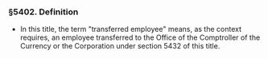 ### §5402. Definition
* In this title, the term "transferred employee" means, as the context requires, an employee transferred to the Office of the Comptroller of the Currency or the Corporation under section 5432 of this title.